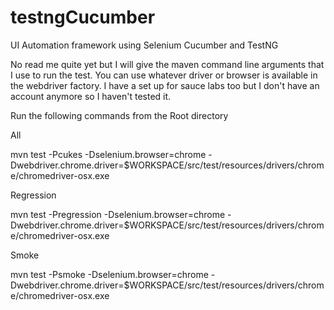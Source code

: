 # testngCucumber
UI Automation framework using Selenium Cucumber and TestNG

No read me quite yet but I will give the maven command line arguments that I use to run the test. You can use whatever driver
or browser is available in the webdriver factory. I have a set up for sauce labs too but I don't have an account anymore
so I haven't tested it.

Run the following commands from the Root directory

All

mvn test -Pcukes -Dselenium.browser=chrome 
-Dwebdriver.chrome.driver=$WORKSPACE/src/test/resources/drivers/chrome/chromedriver-osx.exe

Regression

mvn test -Pregression -Dselenium.browser=chrome 
-Dwebdriver.chrome.driver=$WORKSPACE/src/test/resources/drivers/chrome/chromedriver-osx.exe

Smoke

mvn test -Psmoke -Dselenium.browser=chrome 
-Dwebdriver.chrome.driver=$WORKSPACE/src/test/resources/drivers/chrome/chromedriver-osx.exe
